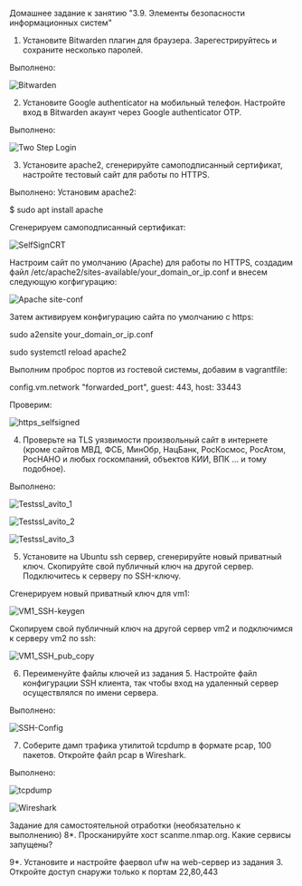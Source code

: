 Домашнее задание к занятию "3.9. Элементы безопасности информационных систем"


1. Установите Bitwarden плагин для браузера. Зарегестрируйтесь и сохраните несколько паролей.

Выполнено:

![Bitwarden](https://user-images.githubusercontent.com/95014681/167627939-dd9b6429-ad96-485d-8d48-a86baf2d03aa.png)


2. Установите Google authenticator на мобильный телефон. Настройте вход в Bitwarden акаунт через Google authenticator OTP.

Выполнено:

![Two Step Login](https://user-images.githubusercontent.com/95014681/167628814-2fea4f1c-4140-4047-9648-b74031c4b4b6.png)


3. Установите apache2, сгенерируйте самоподписанный сертификат, настройте тестовый сайт для работы по HTTPS.

Выполнено:
Установим apache2:


$ sudo apt install apache

Сгенерируем самоподписанный сертификат:


![SelfSignCRT](https://user-images.githubusercontent.com/95014681/167644143-5b053f79-7904-4c30-ac7d-c90d67027cf5.png)


Настроим сайт по умолчанию (Apache) для работы по HTTPS, создадим файл /etc/apache2/sites-available/your_domain_or_ip.conf и внесем следующую когфигурацию:


![Apache site-conf](https://user-images.githubusercontent.com/95014681/168880297-8be4dd8d-ca7c-4ae2-a8af-9108f6bbd3b9.png)

Затем активируем конфигурацию сайта по умолчанию с https:


sudo a2ensite your_domain_or_ip.conf

sudo systemctl reload apache2


Выполним проброс портов из гостевой системы, добавим в vagrantfile:

config.vm.network "forwarded_port", guest: 443, host: 33443


Проверим:

![https_selfsigned](https://user-images.githubusercontent.com/95014681/168879061-d0b5a682-ccb7-47fe-9d73-ac887e719bee.png)


4. Проверьте на TLS уязвимости произвольный сайт в интернете (кроме сайтов МВД, ФСБ, МинОбр, НацБанк, РосКосмос, РосАтом, РосНАНО и любых госкомпаний, объектов КИИ, ВПК ... и тому подобное).


Выполнено:

![Testssl_avito_1](https://user-images.githubusercontent.com/95014681/168484959-4e828a53-7819-4e50-b45d-c6ebdf030181.png)

![Testssl_avito_2](https://user-images.githubusercontent.com/95014681/168484967-519d0409-94e4-4fe4-ae1a-ac537a959502.png)

![Testssl_avito_3](https://user-images.githubusercontent.com/95014681/168484973-4f78bc49-77c1-4fae-b4a7-86dffcc7acdf.png)


5. Установите на Ubuntu ssh сервер, сгенерируйте новый приватный ключ. Скопируйте свой публичный ключ на другой сервер. Подключитесь к серверу по SSH-ключу.

Сгенерируем новый приватный ключ для vm1:

![VM1_SSH-keygen](https://user-images.githubusercontent.com/95014681/170829235-3c9c0c20-eefc-4d19-a098-78d35fbe3dc2.png)

Скопируем свой публичный ключ на другой сервер vm2 и подключимся к серверу vm2 по ssh:

![VM1_SSH_pub_copy](https://user-images.githubusercontent.com/95014681/170829322-7ff04695-d100-4a24-a5e0-d61c7b65cef8.png)


6. Переименуйте файлы ключей из задания 5. Настройте файл конфигурации SSH клиента, так чтобы вход на удаленный сервер осуществлялся по имени сервера.

Выполнено:

![SSH-Config](https://user-images.githubusercontent.com/95014681/170829862-76b82c48-f527-4e18-b9be-fbe8c9007a37.png)


7. Соберите дамп трафика утилитой tcpdump в формате pcap, 100 пакетов. Откройте файл pcap в Wireshark.

Выполнено:

![tcpdump](https://user-images.githubusercontent.com/95014681/170832025-c1202d9a-f7fa-452e-9304-a81f299b167e.png)


![Wireshark](https://user-images.githubusercontent.com/95014681/170831953-68cbc709-6dbb-47b3-8144-680644719d5c.png)


Задание для самостоятельной отработки (необязательно к выполнению)
8*. Просканируйте хост scanme.nmap.org. Какие сервисы запущены?

9*. Установите и настройте фаервол ufw на web-сервер из задания 3. Откройте доступ снаружи только к портам 22,80,443

